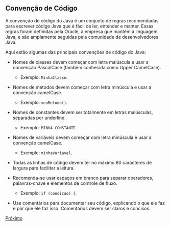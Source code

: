 ## Convenção de Código

A convenção de código do Java é um conjunto de regras recomendadas para escrever código Java que é fácil de ler, entender e manter. Essas regras foram definidas pela Oracle, a empresa que mantém a linguagem Java, e são amplamente seguidas pela comunidade de desenvolvedores Java.

Aqui estão algumas das principais convenções de código do Java:

- Nomes de classes devem começar com letra maiúscula e usar a convenção PascalCase (também conhecida como Upper CamelCase).
    
    - Exemplo: `MinhaClasse`.
- Nomes de métodos devem começar com letra minúscula e usar a convenção camelCase.
    
    - Exemplo: `meuMetodo()`.
- Nomes de constantes devem ser totalmente em letras maiúsculas, separadas por underline.
    
    - Exemplo: `MINHA_CONSTANTE`.
- Nomes de variáveis devem começar com letra minúscula e usar a convenção camelCase.
    
    - Exemplo: `minhaVariavel`.
- Todas as linhas de código devem ter no máximo 80 caracteres de largura para facilitar a leitura.
    
- Recomenda-se usar espaços em branco para separar operadores, palavras-chave e elementos de controle de fluxo.
    
    - Exemplo: `if (condicao) {`.
- Use comentários para documentar seu código, explicando o que ele faz e por que ele faz isso. Comentários devem ser claros e concisos.

[Próximo](04.Tipos-primitivos.md)
